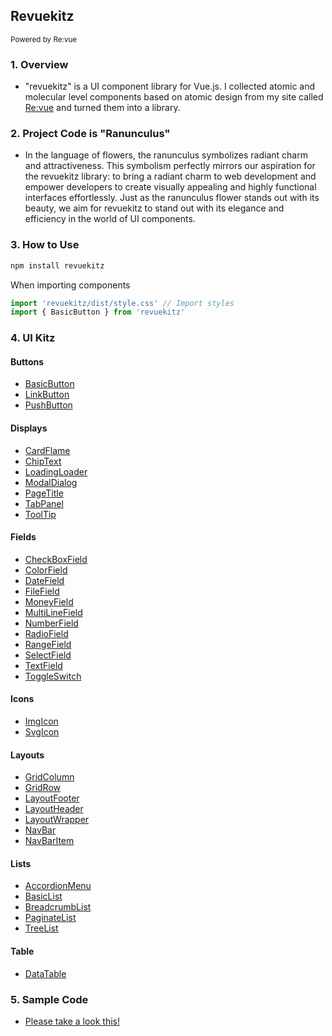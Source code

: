 ## Revuekitz

<small> Powered by Re:vue</small>

### 1. Overview

- "revuekitz" is a UI component library for Vue.js. I collected atomic and molecular level components based on atomic design from my site called [Re:vue](https://sh-revue.net/) and turned them into a library.

### 2. Project Code is "Ranunculus"

- In the language of flowers, the ranunculus symbolizes radiant charm and attractiveness. This symbolism perfectly mirrors our aspiration for the revuekitz library: to bring a radiant charm to web development and empower developers to create visually appealing and highly functional interfaces effortlessly. Just as the ranunculus flower stands out with its beauty, we aim for revuekitz to stand out with its elegance and efficiency in the world of UI components.

### 3. How to Use

```js
npm install revuekitz
```

When importing components

```js
import 'revuekitz/dist/style.css' // Import styles
import { BasicButton } from 'revuekitz'
```

### 4. UI Kitz

#### Buttons

- [BasicButton](https://sh-revue.net/articles/vue/101_basic_button)
- [LinkButton](https://sh-revue.net/articles/vue/102_link_button)
- [PushButton](https://sh-revue.net/articles/vue/103_push_button)

#### Displays

- [CardFlame](https://sh-revue.net/articles/vue/201_card_flame)
- [ChipText](https://sh-revue.net/articles/vue/202_chip_text)
- [LoadingLoader](https://sh-revue.net/articles/vue/203_loading_loader)
- [ModalDialog](https://sh-revue.net/articles/vue/204_modal_dialog)
- [PageTitle](https://sh-revue.net/articles/vue/205_page_title)
- [TabPanel](https://sh-revue.net/articles/vue/206_tab_panel)
- [ToolTip](https://sh-revue.net/articles/vue/207_tool_tip)

#### Fields

- [CheckBoxField](https://sh-revue.net/articles/vue/301_check_box_field)
- [ColorField](https://sh-revue.net/articles/vue/302_color_field)
- [DateField](https://sh-revue.net/articles/vue/303_date_field)
- [FileField](https://sh-revue.net/articles/vue/304_file_field)
- [MoneyField](https://sh-revue.net/articles/vue/305_money_field)
- [MultiLineField](https://sh-revue.net/articles/vue/306_multi_line_field)
- [NumberField](https://sh-revue.net/articles/vue/307_number_field)
- [RadioField](https://sh-revue.net/articles/vue/308_radio_field)
- [RangeField](https://sh-revue.net/articles/vue/309_range_field)
- [SelectField](https://sh-revue.net/articles/vue/310_select_field)
- [TextField](https://sh-revue.net/articles/vue/311_text_field)
- [ToggleSwitch](https://sh-revue.net/articles/vue/312_toggle_switch)

#### Icons

- [ImgIcon](https://sh-revue.net/articles/vue/401_img_icon)
- [SvgIcon](https://sh-revue.net/articles/vue/402_svg_icon)

#### Layouts

- [GridColumn](https://sh-revue.net/articles/vue/501_grid_column)
- [GridRow](https://sh-revue.net/articles/vue/502_grid_row)
- [LayoutFooter](https://sh-revue.net/articles/vue/503_layout_footer)
- [LayoutHeader](https://sh-revue.net/articles/vue/504_layout_header)
- [LayoutWrapper](https://sh-revue.net/articles/vue/505_layout_wrapper)
- [NavBar](https://sh-revue.net/articles/vue/506_nav_bar)
- [NavBarItem](https://sh-revue.net/articles/vue/507_nav_list_item)

#### Lists

- [AccordionMenu](https://sh-revue.net/articles/vue/601_accordion_menu)
- [BasicList](https://sh-revue.net/articles/vue/602_basic_list)
- [BreadcrumbList](https://sh-revue.net/articles/vue/603_breadcumb_list)
- [PaginateList](https://sh-revue.net/articles/vue/604_paginate_list)
- [TreeList](https://sh-revue.net/articles/vue/605_tree_list)

#### Table

- [DataTable](https://sh-revue.net/articles/vue/701_data_table)

### 5. Sample Code

- [Please take a look this!](https://sh-revue.net/factories/components)
